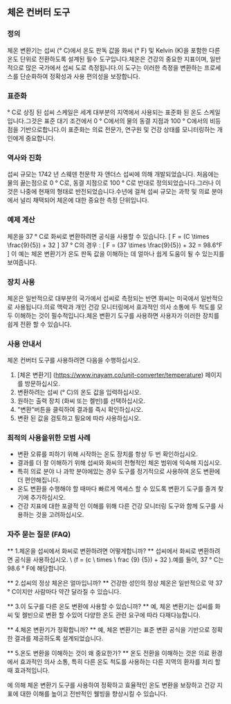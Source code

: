 ## 체온 컨버터 도구

### 정의
체온 변환기는 섭씨 (° C)에서 온도 판독 값을 화씨 (° F) 및 Kelvin (K)을 포함한 다른 온도 단위로 전환하도록 설계된 필수 도구입니다.체온은 건강의 중요한 지표이며, 일반적으로 많은 국가에서 섭씨 도로 측정됩니다.이 도구는 이러한 측정을 변환하는 프로세스를 단순화하여 정확성과 사용 편의성을 보장합니다.

### 표준화
° C로 상징 된 섭씨 스케일은 세계 대부분의 지역에서 사용되는 표준화 된 온도 스케일입니다.그것은 표준 대기 조건에서 0 ° C에서의 물의 동결 지점과 100 ° C에서의 비등점을 기반으로합니다.이 표준화는 의료 전문가, 연구원 및 건강 상태를 모니터링하는 개인에게 중요합니다.

### 역사와 진화
섭씨 규모는 1742 년 스웨덴 천문학 자 앤더스 섭씨에 의해 개발되었습니다. 처음에는 물의 끓는점으로 0 ° C로, 동결 지점으로 100 ° C로 반대로 정의되었습니다.그러나 이것은 나중에 현재의 형태로 반전되었습니다.수년에 걸쳐 섭씨 규모는 과학 및 의료 분야에서 널리 채택되어 체온에 대한 중요한 측정 단위입니다.

### 예제 계산
체온을 37 ° C로 화씨로 변환하려면 공식을 사용할 수 있습니다.
\[ F = (C \times \frac{9}{5}) + 32 \]
37 ° C의 경우 :
\[ F = (37 \times \frac{9}{5}) + 32 = 98.6°F \]
이 예는 체온 변환기가 온도 판독 값을 이해하는 데 얼마나 쉽게 도움이 될 수 있는지를 보여줍니다.

### 장치 사용
체온은 일반적으로 대부분의 국가에서 섭씨로 측정되는 반면 화씨는 미국에서 일반적으로 사용됩니다.의료 맥락과 개인 건강 모니터링에서 효과적인 의사 소통에 두 척도를 모두 이해하는 것이 필수적입니다.체온 변환기 도구를 사용하면 사용자가 이러한 장치를 쉽게 전환 할 수 있습니다.

### 사용 안내서
체온 컨버터 도구를 사용하려면 다음을 수행하십시오.
1. [체온 변환기] (https://www.inayam.co/unit-converter/temperature) 페이지를 방문하십시오.
2. 변환하려는 섭씨 (° C)의 온도 값을 입력하십시오.
3. 원하는 출력 장치 (화씨 또는 켈빈)를 선택하십시오.
4. "변환"버튼을 클릭하여 결과를 즉시 확인하십시오.
5. 변환 된 값을 검토하고 필요에 따라 사용하십시오.

### 최적의 사용을위한 모범 사례
- 변환 오류를 피하기 위해 시작하는 온도 장치를 항상 두 번 확인하십시오.
- 결과를 더 잘 이해하기 위해 섭씨와 화씨의 전형적인 체온 범위에 익숙해 지십시오.
- 특히 의료 분야 나 과학 분야에있는 경우 도구를 정기적으로 사용하여 온도 변환에 더 편안해집니다.
- 온도 변환을 수행해야 할 때마다 빠르게 액세스 할 수 있도록 변환기 도구를 즐겨 찾기에 추가하십시오.
- 건강 지표에 대한 포괄적 인 이해를 위해 다른 건강 모니터링 도구와 함께 도구를 사용하는 것을 고려하십시오.

### 자주 묻는 질문 (FAQ)

** 1.체온을 섭씨에서 화씨로 변환하려면 어떻게합니까? **
섭씨에서 화씨로 변환하려면 공식을 사용하십시오. \ (f = (c \ times \ frac {9} {5}) + 32 \).예를 들어, 37 ° C는 98.6 ° F에 해당합니다.

** 2.섭씨의 정상 체온은 얼마입니까? **
건강한 성인의 정상 체온은 일반적으로 약 37 ° C이지만 사람마다 약간 달라질 수 있습니다.

** 3.이 도구를 다른 온도 변환에 사용할 수 있습니까? **
예, 체온 변환기는 섭씨를 화씨 및 켈빈으로 변환 할 수있어 다양한 온도 관련 요구에 따라 다재다능합니다.

** 4.체온 변환기가 정확합니까? **
예, 체온 변환기는 표준 변환 공식을 기반으로 정확한 결과를 제공하도록 설계되었습니다.

** 5.온도 변환을 이해하는 것이 왜 중요한가? **
온도 전환을 이해하는 것은 의료 환경에서 효과적인 의사 소통, 특히 다른 온도 척도를 사용하는 다른 지역의 환자를 처리 할 때 효과적입니다.

에 의해 체온 변환기 도구를 사용하여 정확하고 효율적인 온도 변환을 보장하고 건강 지표에 대한 이해를 높이고 전반적인 웰빙을 향상시킬 수 있습니다.